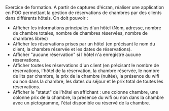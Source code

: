 Exercice de formation. A partir de captures d'écran, réaliser une application en POO permettant la gestion de réservations de chambres par des clients dans différents hôtels.
On doit pouvoir :
  - Afficher les informations principales d'un hôtel (Nom, adresse, nombre de chambre totales, nombre de chambres réservées, nombre de chambres libres)
  - Afficher les réservations prises par un hôtel (en précisant le nom du client, la chambre réservée et les dates de réservations).
  - Afficher "aucune réservation" si l'hôtel n'a enregistré aucune réservations.
  - Afficher toutes les réservations d'un client (en précisant le nombre de réservations, l'hôtel de la réservation, la chambre réservée, le nombre de lits par chambre, le prix de la chambre (nuitée), la présence du wifi ou non dans la chambre, les dates du séjour et le prix total de toutes les réservations.
  - Afficher le "statut" de l'hôtel en affichant : une colonne chambre, une colonne prix de la chambre, la présence du wifi ou non dans la chambre avec un pictogramme, l'état disponible ou réservé de la chambre.
 
